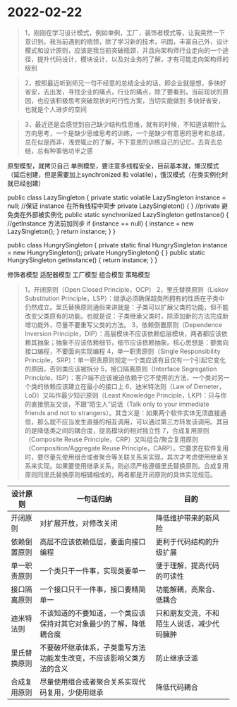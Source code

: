 # 2022-02-22 

>1，刚刚在学习设计模式，例如单例，工厂，装饰者模式等，让我突然一下意识到，我当前遇到的瓶颈，除了学习新的技术，巩固，丰富自己外，设计模式和设计原则，应该是我当前突破瓶颈，并且向架构师行业走向的一个途径，提升代码设计，模块设计，以及对业务的了解，才有可能走向架构师的级别

>2，按照最近听到师兄一句不经意的总结企业的话，即企业就是想，多快好省安，去出发，寻找企业的痛点，行业的痛点，除了要看到，当前现状的原因，也应该积极思考突破现状的可行性方案，当切实能做到 多快好省安，也就是个人进步的空间

>3，最近还是会感觉到自己缺少结构性思维，就有的时候，不知道该朝什么方向思考，一个是缺少思维思考的训练，一个是缺少有意思的思考和总结，总在似是而非，浅尝辄止的了解，不下意思的训练自己的记忆，去背去总结，总有种事倍功半之感

原型模型，就拷贝自己
单例模型，要注意多线程安全，目前基本就，懒汉模式（延后创建，但是需要加上synchronized 和 volatile），饿汉模式（在类实例化时就已经创建）

public class LazySingleton {
    private static volatile LazySingleton instance = null;    //保证 instance 在所有线程中同步
    private LazySingleton() {
    }    //private 避免类在外部被实例化
    public static synchronized LazySingleton getInstance() {
        //getInstance 方法前加同步
        if (instance == null) {
            instance = new LazySingleton();
        }
        return instance;
    }
}

public class HungrySingleton {
    private static final HungrySingleton instance = new HungrySingleton();
    private HungrySingleton() {
    }
    public static HungrySingleton getInstance() {
        return instance;
    }
}

修饰者模型
适配器模型
工厂模型
组合模型
策略模型

>1，开闭原则（Open Closed Principle，OCP）
>2，里氏替换原则（Liskov Substitution Principle，LSP）：继承必须确保超类所拥有的性质在子类中仍然成立。里氏替换原则通俗来讲就是：子类可以扩展父类的功能，但不能改变父类原有的功能。也就是说：子类继承父类时，除添加新的方法完成新增功能外，尽量不要重写父类的方法。
>3，依赖倒置原则（Dependence Inversion Principle，DIP）：高层模块不应该依赖低层模块，两者都应该依赖其抽象；抽象不应该依赖细节，细节应该依赖抽象。核心思想是：要面向接口编程，不要面向实现编程
>4，单一职责原则（Single Responsibility Principle，SRP）：单一职责原则规定一个类应该有且仅有一个引起它变化的原因，否则类应该被拆分
>5，接口隔离原则（Interface Segregation Principle，ISP）：客户端不应该被迫依赖于它不使用的方法，一个类对另一个类的依赖应该建立在最小的接口上
>6，迪米特法则（Law of Demeter，LoD）又叫作最少知识原则（Least Knowledge Principle，LKP)：只与你的直接朋友交谈，不跟“陌生人”说话（Talk only to your immediate friends and not to strangers）。其含义是：如果两个软件实体无须直接通信，那么就不应当发生直接的相互调用，可以通过第三方转发该调用。其目的是降低类之间的耦合度，提高模块的相对独立性
>7，合成复用原则（Composite Reuse Principle，CRP）又叫组合/聚合复用原则（Composition/Aggregate Reuse Principle，CARP）。它要求在软件复用时，要尽量先使用组合或者聚合等关联关系来实现，其次才考虑使用继承关系来实现。如果要使用继承关系，则必须严格遵循里氏替换原则。合成复用原则同里氏替换原则相辅相成的，两者都是开闭原则的具体实现规范。

设计原则 | 一句话归纳 | 目的
---------|----------|---------
开闭原则|	对扩展开放，对修改关闭|	降低维护带来的新风险
依赖倒置原则|	高层不应该依赖低层，要面向接口编程|	更利于代码结构的升级扩展
单一职责原则|	一个类只干一件事，实现类要单一|	便于理解，提高代码的可读性
接口隔离原则|	一个接口只干一件事，接口要精简单一|	功能解耦，高聚合、低耦合
迪米特法则|	不该知道的不要知道，一个类应该保持对其它对象最少的了解，降低耦合度|	只和朋友交流，不和陌生人说话，减少代码臃肿
里氏替换原则|	不要破坏继承体系，子类重写方法功能发生改变，不应该影响父类方法的含义|	防止继承泛滥
合成复用原则	|尽量使用组合或者聚合关系实现代码复用，少使用继承|	降低代码耦合
